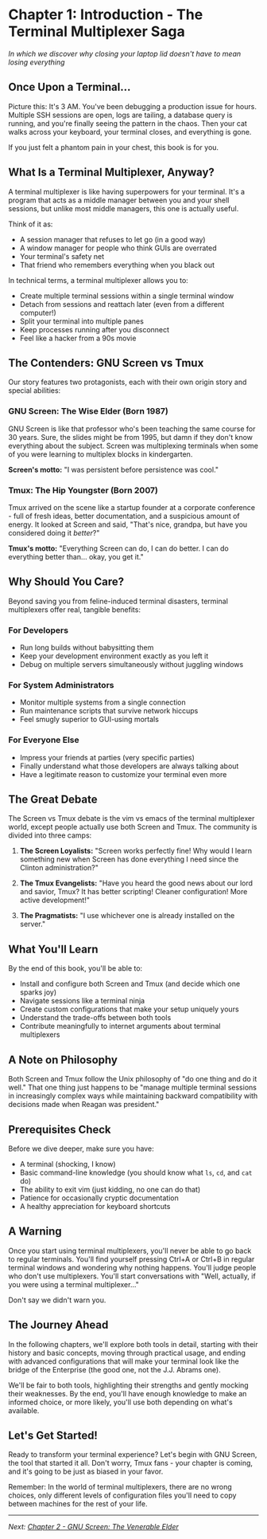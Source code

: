 # Chapter 1: Introduction - The Terminal Multiplexer Saga

*In which we discover why closing your laptop lid doesn't have to mean losing everything*

## Once Upon a Terminal...

Picture this: It's 3 AM. You've been debugging a production issue for hours. Multiple SSH sessions are open, logs are tailing, a database query is running, and you're finally seeing the pattern in the chaos. Then your cat walks across your keyboard, your terminal closes, and everything is gone.

If you just felt a phantom pain in your chest, this book is for you.

## What Is a Terminal Multiplexer, Anyway?

A terminal multiplexer is like having superpowers for your terminal. It's a program that acts as a middle manager between you and your shell sessions, but unlike most middle managers, this one is actually useful.

Think of it as:
- A session manager that refuses to let go (in a good way)
- A window manager for people who think GUIs are overrated
- Your terminal's safety net
- That friend who remembers everything when you black out

In technical terms, a terminal multiplexer allows you to:
- Create multiple terminal sessions within a single terminal window
- Detach from sessions and reattach later (even from a different computer!)
- Split your terminal into multiple panes
- Keep processes running after you disconnect
- Feel like a hacker from a 90s movie

## The Contenders: GNU Screen vs Tmux

Our story features two protagonists, each with their own origin story and special abilities:

### GNU Screen: The Wise Elder (Born 1987)

GNU Screen is like that professor who's been teaching the same course for 30 years. Sure, the slides might be from 1995, but damn if they don't know everything about the subject. Screen was multiplexing terminals when some of you were learning to multiplex blocks in kindergarten.

**Screen's motto:** "I was persistent before persistence was cool."

### Tmux: The Hip Youngster (Born 2007)

Tmux arrived on the scene like a startup founder at a corporate conference - full of fresh ideas, better documentation, and a suspicious amount of energy. It looked at Screen and said, "That's nice, grandpa, but have you considered doing it *better*?"

**Tmux's motto:** "Everything Screen can do, I can do better. I can do everything better than... okay, you get it."

## Why Should You Care?

Beyond saving you from feline-induced terminal disasters, terminal multiplexers offer real, tangible benefits:

### For Developers
- Run long builds without babysitting them
- Keep your development environment exactly as you left it
- Debug on multiple servers simultaneously without juggling windows

### For System Administrators
- Monitor multiple systems from a single connection
- Run maintenance scripts that survive network hiccups
- Feel smugly superior to GUI-using mortals

### For Everyone Else
- Impress your friends at parties (very specific parties)
- Finally understand what those developers are always talking about
- Have a legitimate reason to customize your terminal even more

## The Great Debate

The Screen vs Tmux debate is the vim vs emacs of the terminal multiplexer world, except people actually use both Screen and Tmux. The community is divided into three camps:

1. **The Screen Loyalists:** "Screen works perfectly fine! Why would I learn something new when Screen has done everything I need since the Clinton administration?"

2. **The Tmux Evangelists:** "Have you heard the good news about our lord and savior, Tmux? It has better scripting! Cleaner configuration! More active development!"

3. **The Pragmatists:** "I use whichever one is already installed on the server."

## What You'll Learn

By the end of this book, you'll be able to:
- Install and configure both Screen and Tmux (and decide which one sparks joy)
- Navigate sessions like a terminal ninja
- Create custom configurations that make your setup uniquely yours
- Understand the trade-offs between both tools
- Contribute meaningfully to internet arguments about terminal multiplexers

## A Note on Philosophy

Both Screen and Tmux follow the Unix philosophy of "do one thing and do it well." That one thing just happens to be "manage multiple terminal sessions in increasingly complex ways while maintaining backward compatibility with decisions made when Reagan was president."

## Prerequisites Check

Before we dive deeper, make sure you have:
- A terminal (shocking, I know)
- Basic command-line knowledge (you should know what `ls`, `cd`, and `cat` do)
- The ability to exit vim (just kidding, no one can do that)
- Patience for occasionally cryptic documentation
- A healthy appreciation for keyboard shortcuts

## A Warning

Once you start using terminal multiplexers, you'll never be able to go back to regular terminals. You'll find yourself pressing Ctrl+A or Ctrl+B in regular terminal windows and wondering why nothing happens. You'll judge people who don't use multiplexers. You'll start conversations with "Well, actually, if you were using a terminal multiplexer..."

Don't say we didn't warn you.

## The Journey Ahead

In the following chapters, we'll explore both tools in detail, starting with their history and basic concepts, moving through practical usage, and ending with advanced configurations that will make your terminal look like the bridge of the Enterprise (the good one, not the J.J. Abrams one).

We'll be fair to both tools, highlighting their strengths and gently mocking their weaknesses. By the end, you'll have enough knowledge to make an informed choice, or more likely, you'll use both depending on what's available.

## Let's Get Started!

Ready to transform your terminal experience? Let's begin with GNU Screen, the tool that started it all. Don't worry, Tmux fans - your chapter is coming, and it's going to be just as biased in your favor.

Remember: In the world of terminal multiplexers, there are no wrong choices, only different levels of configuration files you'll need to copy between machines for the rest of your life.

---

*Next: [Chapter 2 - GNU Screen: The Venerable Elder](02-gnu-screen.md)*